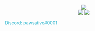 <p align="center">
<a href="https://alps.gg"><img src="https://i.imgur.com/VldLEKo.png"></a>
<br/>
  
  
<img src="https://github-readme-stats.vercel.app/api/top-langs/?username=pawsative&hide_border=true&theme=dracula">


<img src="https://github-readme-stats.vercel.app/api?username=pawsative&theme=dracula&hide_border=true">
<p style="color: #29B4CD;">Discord: pawsative#0001</p>
</p>
